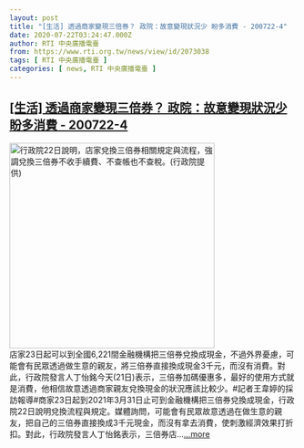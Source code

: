 ```yaml
---
layout: post
title: "[生活] 透過商家變現三倍券？ 政院：故意變現狀況少 盼多消費 - 200722-4"
date: 2020-07-22T03:24:47.000Z
author: RTI 中央廣播電臺
from: https://www.rti.org.tw/news/view/id/2073038
tags: [ RTI 中央廣播電臺 ]
categories: [ news, RTI 中央廣播電臺 ]
---
```

<!--1595388287000-->
[[生活] 透過商家變現三倍券？ 政院：故意變現狀況少 盼多消費 - 200722-4](https://www.rti.org.tw/news/view/id/2073038)
------

<div>
<img src="https://static.rti.org.tw/assets/thumbnails/2020/07/22/4578c530a4a007b7e92515b90db4abc1.jpg" width="360" alt="行政院22日說明，店家兌換三倍券相關規定與流程，強調兌換三倍券不收手續費、不查帳也不查稅。(行政院提供)" title="行政院22日說明，店家兌換三倍券相關規定與流程，強調兌換三倍券不收手續費、不查帳也不查稅。(行政院提供)"><br>店家23日起可以到全國6,221間金融機構把三倍券兌換成現金，不過外界憂慮，可能會有民眾透過做生意的親友，將三倍券直接換成現金3千元，而沒有消費。對此，行政院發言人丁怡銘今天(21日)表示，三倍券加碼優惠多，最好的使用方式就是消費，他相信故意透過商家親友兌換現金的狀況應該比較少。#記者王韋婷的採訪報導#商家23日起到2021年3月31日止可到金融機構把三倍券兌換成現金，行政院22日說明兌換流程與規定。媒體詢問，可能會有民眾故意透過在做生意的親友，把自己的三倍券直接換成3千元現金，而沒有拿去消費，使刺激經濟效果打折扣。對此，行政院發言人丁怡銘表示，三倍券店...<a target="_blank" href="https://www.rti.org.tw/news/view/id/2073038">...more</a>
</div>
